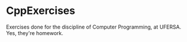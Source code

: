 # CppExercises
Exercises done for the discipline of Computer Programming, at UFERSA. Yes, they're homework.
